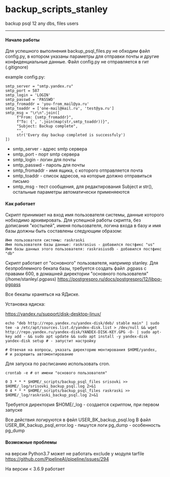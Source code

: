 # backup_scripts_stanley
backup psql 12 any dbs, files users

---

#### Начало работы

Для успешного выполнения backup_psql_files.py не обходим файл config.py,
в котором указаны параметры для отправки почты и другие конфиденциальные данные.
Файл config.py не отправляется в гит (.gitignore)

example config.py:

    smtp_server = "smtp.yandex.ru"
    smtp_port = 587
    smtp_login = 'LOGIN'
    smtp_passwd = 'PASSWD'
    smtp_fromaddr = 'you-from_mail@ya.ru'
    smtp_toaddr = ['one-mail@mail.ru', 'test@ya.ru']
    smtp_msg = "\r\n".join([
         f"From: {smtp_fromaddr}",
         f"To: {', '.join(map(str,smtp_toaddr))}",
         "Subject: Backup complete",
         "",
         str('Every day backup completed is successfuly')
    ])
    
- smtp_server  - адрес smtp сервера
- smtp_port - порт smtp сервера
- smtp_login - логин для почты
- smtp_passwd - пароль для почты
- smtp_fromaddr - имя ящика, с которого отправляется почта
- smtp_toaddr - список адресов, на которые должно отправиться письмо
- smtp_msg - тест сообщения, для редактирования Subject и str(), остальные параметры автоматически применяеются

#### Как работает

Скрипт принимает на вход имя пользователя системы, данные которого нобходимо архивировать.
Для успешной работы скрипта, без дописания "костылей", именя польозвателя, 
логина входа в базу и имя базы должны быть составлены следующим образом:

    Имя пользователя системы: raskraski
    Имя пользователя базы данные: raskrasius - добавился постфикс "us"
    Имя базы данных этого пользователя: raskrasiusdb - добавился постфикс "db"

Скрипт работает от "основного" пользователя, например stanley.
Для безпроблемного бекапа базы, требуется создать файл .pgpass с правами 600,
в домашней директории "основного пользователя" (/home/stanley/.pgpass) 
https://postgrespro.ru/docs/postgrespro/12/libpq-pgpass

Все бекапы храняться на ЯДиске.

Установка ядиска:

https://yandex.ru/support/disk-desktop-linux/
    
    echo "deb http://repo.yandex.ru/yandex-disk/deb/ stable main" | sudo tee -a /etc/apt/sources.list.d/yandex-disk.list > /dev/null && wget http://repo.yandex.ru/yandex-disk/YANDEX-DISK-KEY.GPG -O- | sudo apt-key add - && sudo apt update && sudo apt install -y yandex-disk
    yandex-disk setup # - запустит настройку
    
    # Отвечая на вопросы, указать директорию монтирования $HOME/yandex,
    # и разрешить автомонтирование
    

Для запуска по расписанию использовать cron.

    crontab -e # от имени "основого пользователя"
    
    0 3	* * * $HOME/_scripts/backup_psql_files srisovki >> $HOME/_log/srisovki_backup_psql.log 2>&1
    0 4	* * * $HOME/_scripts/backup_psql_files raskraski >> $HOME/_log/raskraski_backup_psql.log 2>&1

Требуется директория $HOME/_log - создается скриптом, при первом запуске

Все действия логируются в фвйл USER_BK_backup_psql.log
В файл USER_BK_backup_psql_error.log - пишутся логи pg_dump - особенность pg_dump


#### Возможные проблемы

на версии Python3.7 может не работать exсlude у модуля tarfile
https://github.com/PipelineAI/pipeline/issues/294

На версии < 3.6.9 работает